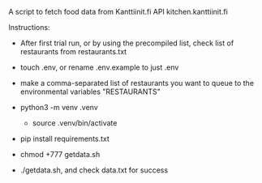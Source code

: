A script to fetch food data from Kanttiinit.fi API kitchen.kanttiinit.fi

Instructions:

- After first trial run, or by using the precompiled list, check list of restaurants from restaurants.txt

- touch .env, or rename .env.example to just .env

- make a comma-separated list of restaurants you want to queue to the environmental variables "RESTAURANTS"

- python3 -m venv .venv
	- source .venv/bin/activate

- pip install requirements.txt

- chmod +777 getdata.sh

- ./getdata.sh, and check data.txt for success
